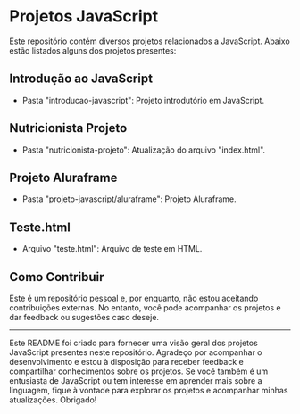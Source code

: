 # Projetos JavaScript

Este repositório contém diversos projetos relacionados a JavaScript. Abaixo estão listados alguns dos projetos presentes:

## Introdução ao JavaScript

- Pasta "introducao-javascript": Projeto introdutório em JavaScript.

## Nutricionista Projeto

- Pasta "nutricionista-projeto": Atualização do arquivo "index.html".

## Projeto Aluraframe

- Pasta "projeto-javascript/aluraframe": Projeto Aluraframe.

## Teste.html

- Arquivo "teste.html": Arquivo de teste em HTML.

## Como Contribuir

Este é um repositório pessoal e, por enquanto, não estou aceitando contribuições externas. No entanto, você pode acompanhar os projetos e dar feedback ou sugestões caso deseje.

---

Este README foi criado para fornecer uma visão geral dos projetos JavaScript presentes neste repositório. Agradeço por acompanhar o desenvolvimento e estou à disposição para receber feedback e compartilhar conhecimentos sobre os projetos. Se você também é um entusiasta de JavaScript ou tem interesse em aprender mais sobre a linguagem, fique à vontade para explorar os projetos e acompanhar minhas atualizações. Obrigado!
